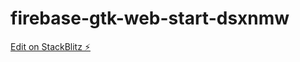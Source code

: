 # firebase-gtk-web-start-dsxnmw

[Edit on StackBlitz ⚡️](https://stackblitz.com/edit/firebase-gtk-web-start-dsxnmw)